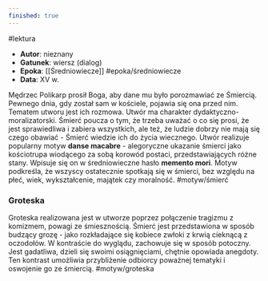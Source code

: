 ```yaml
---
finished: true
---
```

#lektura
- **Autor**: nieznany
- **Gatunek**: wiersz (dialog)
- **Epoka**: [[Średniowiecze]] #epoka/średniowiecze  
- **Data**: XV w.

Mędrzec Polikarp prosił Boga, aby dane mu było porozmawiać ze Śmiercią. Pewnego dnia, gdy został sam w kościele, pojawia się ona przed nim. Tematem utworu jest ich rozmowa. Utwór ma charakter dydaktyczno-moralizatorski. Śmierć poucza o tym, że trzeba uważać o co się prosi, że jest sprawiedliwa i zabiera wszystkich, ale też, że ludzie dobrzy nie mają się czego obawiać - Śmierć wiedzie ich do życia wiecznego.
Utwór realizuje popularny motyw **danse macabre** - alegoryczne ukazanie śmierci jako kościotrupa wiodącego za sobą korowód postaci, przedstawiających różne stany. Wpisuje się on w średniowieczne hasło **memento mori**. Motyw podkreśla, że wszyscy ostatecznie spotkają się w śmierci, bez względu na płeć, wiek, wykształcenie, majątek czy moralność. #motyw/śmierć 

### Groteska
Groteska realizowana jest w utworze poprzez połączenie tragizmu z komizmem, powagi ze śmiesznością. 
Śmierć jest przedstawiona w sposób budzący grozę - jako rozkładające się kobiece zwłoki z krwią cieknącą z oczodołów. W kontraście do wyglądu, zachowuje się w sposób potoczny. Jest gadatliwa, dzieli się swoimi osiągnięciami, chętnie opowiada anegdoty. Ten kontrast umożliwia przybliżenie odbiorcy poważnej tematyki i oswojenie go ze śmiercią. #motyw/groteska